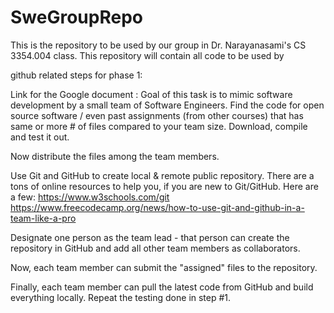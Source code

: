 # SweGroupRepo
This is the repository to be used by our group in Dr. Narayanasami's CS 3354.004 class. This repository will contain all code to be used by 


github related steps for phase 1:

  Link for the Google document : Goal of this task is to mimic software development by a small team of Software Engineers.
      Find the code for open source software / even past assignments (from other courses) that has same or more # of files compared to         your team size.    Download, compile and test it out.
      
  Now distribute the files among the team members.
  
  Use Git and GitHub to create local & remote public repository. There are a tons of online resources to help you, if you are new to       Git/GitHub. Here are a few:
    https://www.w3schools.com/git
    https://www.freecodecamp.org/news/how-to-use-git-and-github-in-a-team-like-a-pro
    
  Designate one person as the team lead - that person can create the repository in GitHub and add all other team members as                collaborators.
  
  Now, each team member can submit the "assigned" files to the repository.
  
  Finally, each team member can pull the latest code from GitHub and build everything locally. Repeat the testing done in step #1.
